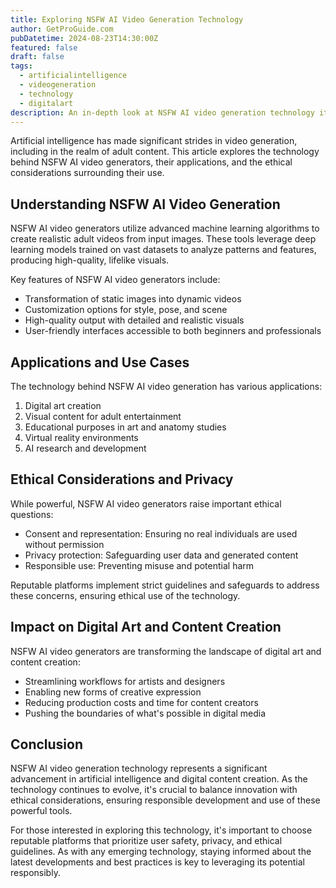 ```yaml
---
title: Exploring NSFW AI Video Generation Technology
author: GetProGuide.com
pubDatetime: 2024-08-23T14:30:00Z
featured: false
draft: false
tags:
  - artificialintelligence
  - videogeneration
  - technology
  - digitalart
description: An in-depth look at NSFW AI video generation technology its applications ethical considerations and impact on digital art and content creation.
---
```


Artificial intelligence has made significant strides in video generation, including in the realm of adult content. This article explores the technology behind NSFW AI video generators, their applications, and the ethical considerations surrounding their use.

## Understanding NSFW AI Video Generation

NSFW AI video generators utilize advanced machine learning algorithms to create realistic adult videos from input images. These tools leverage deep learning models trained on vast datasets to analyze patterns and features, producing high-quality, lifelike visuals.

Key features of NSFW AI video generators include:

- Transformation of static images into dynamic videos
- Customization options for style, pose, and scene
- High-quality output with detailed and realistic visuals
- User-friendly interfaces accessible to both beginners and professionals

## Applications and Use Cases

The technology behind NSFW AI video generation has various applications:

1. Digital art creation
2. Visual content for adult entertainment
3. Educational purposes in art and anatomy studies
4. Virtual reality environments
5. AI research and development

## Ethical Considerations and Privacy

While powerful, NSFW AI video generators raise important ethical questions:

- Consent and representation: Ensuring no real individuals are used without permission
- Privacy protection: Safeguarding user data and generated content
- Responsible use: Preventing misuse and potential harm

Reputable platforms implement strict guidelines and safeguards to address these concerns, ensuring ethical use of the technology.

## Impact on Digital Art and Content Creation

NSFW AI video generators are transforming the landscape of digital art and content creation:

- Streamlining workflows for artists and designers
- Enabling new forms of creative expression
- Reducing production costs and time for content creators
- Pushing the boundaries of what's possible in digital media

## Conclusion

NSFW AI video generation technology represents a significant advancement in artificial intelligence and digital content creation. As the technology continues to evolve, it's crucial to balance innovation with ethical considerations, ensuring responsible development and use of these powerful tools.

For those interested in exploring this technology, it's important to choose reputable platforms that prioritize user safety, privacy, and ethical guidelines. As with any emerging technology, staying informed about the latest developments and best practices is key to leveraging its potential responsibly.